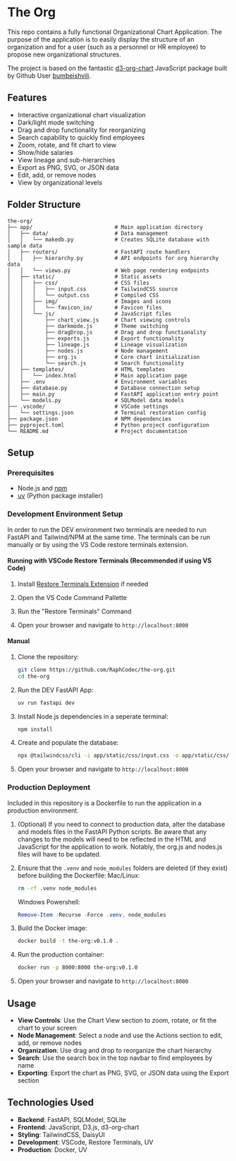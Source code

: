 # The Org

This repo contains a fully functional Organizational Chart Application. The purpose of the application is to easily display the structure of an organization and for a user (such as a personnel or HR employee) to propose new organizational structures.


 The project is based on the fantastic [d3-org-chart](https://github.com/bumbeishvili/org-chart) JavaScript package built by Github User [bumbeishvili](https://github.com/bumbeishvili).

## Features

- Interactive organizational chart visualization
- Dark/light mode switching
- Drag and drop functionality for reorganizing
- Search capability to quickly find employees
- Zoom, rotate, and fit chart to view
- Show/hide salaries
- View lineage and sub-hierarchies
- Export as PNG, SVG, or JSON data
- Edit, add, or remove nodes
- View by organizational levels

## Folder Structure

```
the-org/
├── app/                          # Main application directory
│   ├── data/                     # Data management
│   │   └── makedb.py             # Creates SQLite database with sample data
│   ├── routers/                  # FastAPI route handlers
│   │   ├── hierarchy.py          # API endpoints for org hierarchy data
│   │   └── views.py              # Web page rendering endpoints
│   ├── static/                   # Static assets
│   │   ├── css/                  # CSS files
│   │   │   ├── input.css         # TailwindCSS source
│   │   │   └── output.css        # Compiled CSS
│   │   ├── img/                  # Images and icons
│   │   │   └── favicon_io/       # Favicon files
│   │   └── js/                   # JavaScript files
│   │       ├── chart_view.js     # Chart viewing controls
│   │       ├── darkmode.js       # Theme switching
│   │       ├── dragDrop.js       # Drag and drop functionality
│   │       ├── exports.js        # Export functionality
│   │       ├── lineage.js        # Lineage visualization
│   │       ├── nodes.js          # Node management
│   │       ├── org.js            # Core chart initialization
│   │       └── search.js         # Search functionality
│   ├── templates/                # HTML templates
│   │   └── index.html            # Main application page
│   ├── .env                      # Environment variables
│   ├── database.py               # Database connection setup
│   ├── main.py                   # FastAPI application entry point
│   └── models.py                 # SQLModel data models
├── .vscode/                      # VSCode settings
│   └── settings.json             # Terminal restoration config
├── package.json                  # NPM dependencies
├── pyproject.toml                # Python project configuration
└── README.md                     # Project documentation
```

## Setup

### Prerequisites

- Node.js and [npm](https://nodejs.org/en/download)
- [uv](https://docs.astral.sh/uv/getting-started/installation/) (Python package installer)

### Development Environment Setup

In order to run the DEV environment two terminals are needed to run FastAPI and Tailwind/NPM at the same time.  The terminals can be run manually or by using the VS Code restore terminals extension.

#### Running with VSCode Restore Terminals (Recommended if using VS Code)

1. Install [Restore Terminals Extension](https://marketplace.visualstudio.com/items?itemName=EthanSK.restore-terminals) if needed

2. Open the VS Code Command Pallette

3. Run the "Restore Terminals" Command

4. Open your browser and navigate to `http://localhost:8000`

#### Manual

1. Clone the repository:
   ```bash
   git clone https://github.com/RaphCodec/the-org.git
   cd the-org
   ```

2. Run the DEV FastAPI App:
   ```bash
   uv run fastapi dev
   ```

3. Install Node.js dependencies in a seperate terminal:
   ```bash
   npm install
   ```

4. Create and populate the database:
   ```bash
   npx @tailwindcss/cli -i app/static/css/input.css -o app/static/css/output.css --watch
   ```

5. Open your browser and navigate to `http://localhost:8000`

### Production Deployment

Included in this repository is a Dockerfile to run the application in a production environment.

1. (Optional) If you need to connect to production data, alter the database and models files in the FastAPI Python scripts. Be aware that any changes to the models will need to be reflected in the HTML and JavaScript for the application to work. Notably, the org.js and nodes.js files will have to be updated.

2. Ensure that the `.venv` and `node_modules` folders are deleted (if they exist) before building the Dockerfile:
   Mac/Linux:
   ```bash
   rm -rf .venv node_modules
   ```
   Windows Powershell:
   ```powershell
   Remove-Item -Recurse -Force .venv, node_modules
   ```

3. Build the Docker image:
   ```bash
   docker build -t the-org:v0.1.0 .
   ```

4. Run the production container:
   ```bash
   docker run -p 8000:8000 the-org:v0.1.0
   ```

5. Open your browser and navigate to `http://localhost:8000`

## Usage

- **View Controls**: Use the Chart View section to zoom, rotate, or fit the chart to your screen
- **Node Management**: Select a node and use the Actions section to edit, add, or remove nodes
- **Organization**: Use drag and drop to reorganize the chart hierarchy
- **Search**: Use the search box in the top navbar to find employees by name
- **Exporting**: Export the chart as PNG, SVG, or JSON data using the Export section

## Technologies Used

- **Backend**: FastAPI, SQLModel, SQLite
- **Frontend**: JavaScript, D3.js, d3-org-chart
- **Styling**: TailwindCSS, DaisyUI
- **Development**: VSCode, Restore Terminals, UV
- **Production**: Docker, UV
